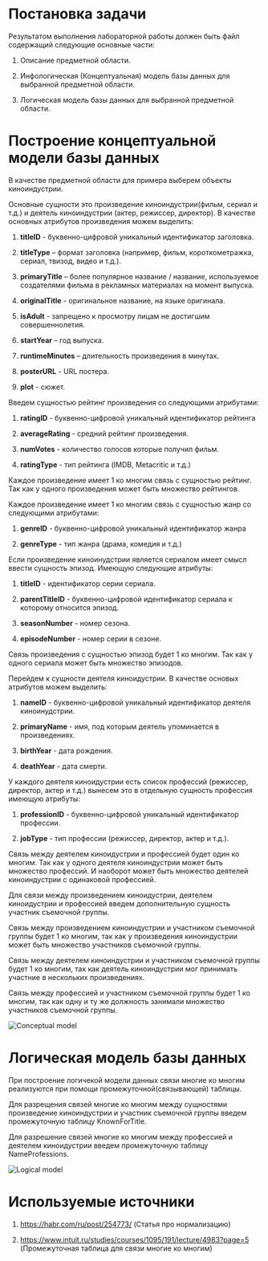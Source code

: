 # Постановка задачи

Результатом выполнения лабораторной работы должен быть файл содержащий
следующие основные части:

1.  Описание предметной области.

2.  Инфологическая (Концептуальная) модель базы данных для выбранной
    предметной области.

3.  Логическая модель базы данных для выбранной предметной области.

# Построение концептуальной модели базы данных

В качестве предметной области для примера выберем объекты киноиндустрии.

Основные сущности это произведение киноиндустрии(фильм, сериал и т.д.) и
деятель киноиндустрии (актер, режиссер, директор). В качестве основных
атрибутов произведения можем выделить:

1.  **titleID** - буквенно-цифровой уникальный идентификатор заголовка.

2.  **titleType** – формат заголовка (например, фильм, короткометражка,
    сериал, твизод, видео и т.д.).

3.  **primaryTitle** – более популярное название / название,
    используемое создателями фильма в рекламных материалах
    на момент выпуска.

4.  **originalTitle** - оригинальное название, на языке оригинала.

5.  **isAdult** - запрещено к просмотру лицам не достигшим
    совершеннолетия.

6.  **startYear** – год выпуска.

7.  **runtimeMinutes** – длительность произведения в минутах.

8.  **posterURL** - URL постера.

9.  **plot** - сюжет.

Введем cущностью рейтинг произведения со следующими атрибутами:

1.  **ratingID** - буквенно-цифровой уникальный идентификатор рейтинга

2.  **averageRating** - средний рейтинг произведения.

3.  **numVotes** - количество голосов которые получил фильм.

4.  **ratingType** - тип рейтинга (IMDB, Metacritic и т.д.)

Каждое произведение имеет 1 ко многим связь с сущностью рейтинг. Так как
у одного произведения может быть множество рейтингов.

Каждое произведение имеет 1 ко многим связь с сущностью жанр со
следующими атрибутами:

1.  **genreID** - буквенно-цифровой уникальный идентификатор жанра

2.  **genreType** - тип жанра (драма, комедия и т.д.)

Если произведение киноинудстрии является сериалом имеет смысл ввести
сущность эпизод. Имеющую следующие атрибуты:

1.  **titleID** - идентификатор серии сериала.

2.  **parentTitleID** - буквенно-цифровой идентификатор сериала к
    которому относится эпизод.

3.  **seasonNumber** - номер сезона.

4.  **episodeNumber** - номер серии в сезоне.

Связь произведения с сущностью эпизод будет 1 ко многим. Так как у
одного сериала может быть множество эпизодов.

Перейдем к сущности деятеля киноидустрии. В качестве основых атрибутов
можем выделить:

1.  **nameID** - буквенно-цифровой уникальный идентификатор деятеля
    киноинудстрии.

2.  **primaryName** - имя, под которым деятель упоминается в
    произведениях.

3.  **birthYear** - дата рождения.

4.  **deathYear** - дата смерти.

У каждого деятеля киноидустрии есть список профессий (режиссер,
директор, актер и т.д.) вынесем это в отдельную сущность
профессия имеющую атрибуты:

1.  **professionID** - буквенно-цифровой уникальный идентификатор
    профессии.

2.  **jobType** - тип профессии (режиссер, директор, актер и т.д.).

Связь между деятелем киноидустрии и профессией будет один ко многим. Так
как у одного деятеля киноиндустрии может быть множество профессий. И
наоборот может быть множество деятелей киноиндустрии с одинаковой
профессией.

Для связи между произведением киноидустрии, деятелем киноидустрии и
профессией введем дополнительную сущность участник съемочной
группы.

Связь между произведением киноиндустрии и участником съемочной группы
будет 1 ко многим, так как у произведения киноиндустрии может быть
множество участников съемочной группы.

Связь между деятелем киноиндустрии и участником съемочной группы будет 1
ко многим, так как деятель киноиндустрии мог принимать участние в
нескольких произведениях.

Связь между профессией и участником съемочной группы будет 1 ко многим,
так как одну и ту же должность занимали множество участников съемочной
группы.

![Conceptual
model<span label="fig:Conceptual model"></span>](images/Lab1/conceptual_model.jpg)

# Логическая модель базы данных

При построение логичекой модели данных связи многие ко многим
реализуются при помощи промежуточной(связывающей) таблицы.

Для разрещения связей многие ко многим между сущностями произведение
киноиндустрии и участник съемочной группы введем промежуточную
таблицу KnownForTitle.

Для разрешение связей многие ко многим между профессией и деятелем
киноидустрии введем промежуточную таблицу NameProfessions.

![Logical
model<span label="fig:Logical model"></span>](images/Lab1/logical_model.jpg)

# Используемые источники

1.  https://habr.com/ru/post/254773/ (Статья про нормализацию)

2.  https://www.intuit.ru/studies/courses/1095/191/lecture/4983?page=5
    (Промежуточная таблица для связи многие ко многим)
